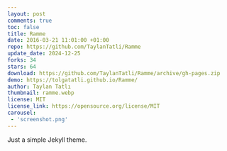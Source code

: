 ```yaml
---
layout: post
comments: true
toc: false
title: Ramme
date: 2016-03-21 11:01:00 +01:00
repo: https://github.com/TaylanTatli/Ramme
update_date: 2024-12-25
forks: 34
stars: 64
download: https://github.com/TaylanTatli/Ramme/archive/gh-pages.zip
demo: https://tolgatatli.github.io/Ramme/
author: Taylan Tatlı
thumbnail: ramme.webp
license: MIT
license_link: https://opensource.org/license/MIT
carousel:
 - 'screenshot.png'
---
```


Just a simple Jekyll theme.
